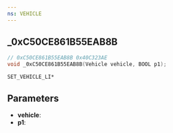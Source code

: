 ```yaml
---
ns: VEHICLE
---
```

## _0xC50CE861B55EAB8B

```c
// 0xC50CE861B55EAB8B 0x40C323AE
void _0xC50CE861B55EAB8B(Vehicle vehicle, BOOL p1);
```

```
SET_VEHICLE_LI*
```

## Parameters
* **vehicle**: 
* **p1**: 

